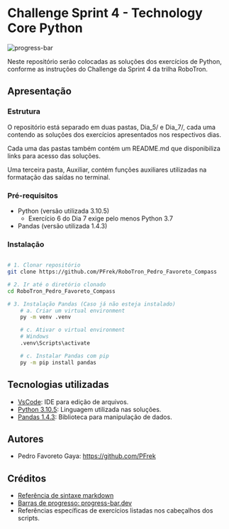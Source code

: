 # Challenge Sprint 4 - Technology Core Python

![progress-bar](https://progress-bar.dev/28/?scale=28&title=progresso&width=200&suffix=/28)

Neste repositório serão colocadas as soluções dos exercícios de Python, conforme as instruções do Challenge da Sprint 4 da trilha RoboTron.

## Apresentação

### Estrutura

O repositório está separado em duas pastas, Dia_5/ e Dia_7/, cada uma contendo as soluções dos exercícios apresentados nos respectivos dias.

Cada uma das pastas também contém um README.md que disponibiliza links para acesso das soluções.

Uma terceira pasta, Auxiliar, contém funções auxiliares utilizadas na formatação das saídas no terminal.

### Pré-requisitos

- Python (versão utilizada 3.10.5)
    - Exercício 6 do Dia 7 exige pelo menos Python 3.7
- Pandas (versão utilizada 1.4.3)

### Instalação

```bash

# 1. Clonar repositório
git clone https://github.com/PFrek/RoboTron_Pedro_Favoreto_Compass

# 2. Ir até o diretório clonado
cd RoboTron_Pedro_Favoreto_Compass

# 3. Instalação Pandas (Caso já não esteja instalado)
    # a. Criar um virtual environment
    py -m venv .venv

    # c. Ativar o virtual environment
    # Windows
    .venv\Scripts\activate

    # c. Instalar Pandas com pip
    py -m pip install pandas

```

## Tecnologias utilizadas


- [VsCode](https://code.visualstudio.com/): IDE para edição de arquivos.
- [Python 3.10.5](https://www.python.org/downloads/release/python-3105/): Linguagem utilizada nas soluções.
- [Pandas 1.4.3](https://pandas.pydata.org/): Biblioteca para manipulação de dados.


## Autores

- Pedro Favoreto Gaya: <https://github.com/PFrek>


## Créditos

- [Referência de sintaxe markdown](https://www.markdownguide.org/basic-syntax/)
- [Barras de progresso: progress-bar.dev](https://github.com/fredericojordan/progress-bar)
- Referências específicas de exercícios listadas nos cabeçalhos dos scripts.